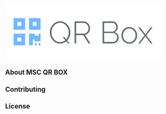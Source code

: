 <p align="center"><img src="./public/images/logo.png"></p>

## About MSC QR BOX

## Contributing

## License
